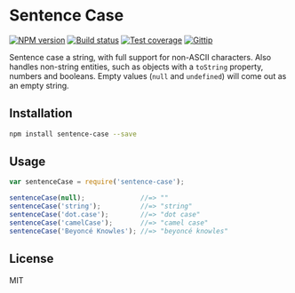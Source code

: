 # Sentence Case

[![NPM version][npm-image]][npm-url]
[![Build status][travis-image]][travis-url]
[![Test coverage][coveralls-image]][coveralls-url]
[![Gittip][gittip-image]][gittip-url]

Sentence case a string, with full support for non-ASCII characters. Also handles non-string entities, such as objects with a `toString` property, numbers and booleans. Empty values (`null` and `undefined`) will come out as an empty string.

## Installation

```bash
npm install sentence-case --save
```

## Usage

```javascript
var sentenceCase = require('sentence-case');

sentenceCase(null);              //=> ""
sentenceCase('string');          //=> "string"
sentenceCase('dot.case');        //=> "dot case"
sentenceCase('camelCase');       //=> "camel case"
sentenceCase('Beyoncé Knowles'); //=> "beyoncé knowles"
```

## License

MIT

[npm-image]: https://img.shields.io/npm/v/sentence-case.svg?style=flat
[npm-url]: https://npmjs.org/package/sentence-case
[travis-image]: https://img.shields.io/travis/blakeembrey/sentence-case.svg?style=flat
[travis-url]: https://travis-ci.org/blakeembrey/sentence-case
[coveralls-image]: https://img.shields.io/coveralls/blakeembrey/sentence-case.svg?style=flat
[coveralls-url]: https://coveralls.io/r/blakeembrey/sentence-case?branch=master
[gittip-image]: https://img.shields.io/gittip/blakeembrey.svg?style=flat
[gittip-url]: https://www.gittip.com/blakeembrey
